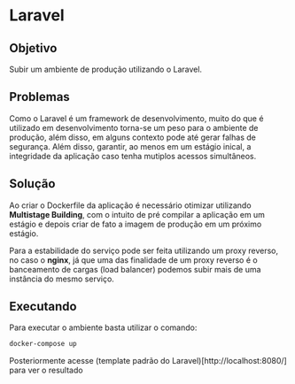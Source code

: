 # Laravel

## Objetivo

Subir um ambiente de produção utilizando o Laravel.

## Problemas

Como o Laravel é um framework de desenvolvimento, muito do que é utilizado em desenvolvimento torna-se um peso para o ambiente de produção, além disso, em alguns contexto pode até gerar falhas de segurança. Além disso, garantir, ao menos em um estágio inical, a integridade da aplicação caso tenha mutiplos acessos simultâneos.

## Solução

Ao criar o Dockerfile da aplicação é necessário otimizar utilizando **Multistage Building**, com o intuito de pré compilar a aplicação em um estágio e depois criar de fato a imagem de produção em um próximo estágio. 

Para a estabilidade do serviço pode ser feita utilizando um proxy reverso, no caso o **nginx**, já que uma das finalidade de um proxy reverso é o banceamento de cargas (load balancer) podemos subir mais de uma instância do mesmo serviço.

## Executando

Para executar o ambiente basta utilizar o comando:

```bash
docker-compose up
```

Posteriormente acesse (template padrão do Laravel)[http://localhost:8080/] para ver o resultado 

